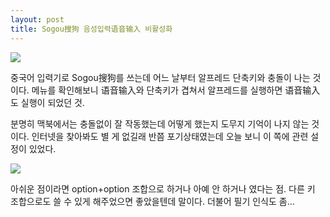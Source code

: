 ```yaml
---
layout: post
title: Sogou搜狗 음성입력语音输入 비활성화
---
```


![](http://d.pr/i/HVtB+)

중국어 입력기로 Sogou搜狗를 쓰는데 어느 날부터 알프레드 단축키와 충돌이 나는 것이다. 메뉴를 확인해보니 语音输入와 단축키가 겹쳐서 알프레드를 실행하면 语音输入도 실행이 되었던 것.

분명히 맥북에서는 충돌없이 잘 작동했는데 어떻게 했는지 도무지 기억이 나지 않는 것이다. 인터넷을 찾아봐도 별 게 없길래 반쯤 포기상태였는데 오늘 보니 이 쪽에 관련 설정이 있었다.

![](http://d.pr/i/11Id+)

아쉬운 점이라면 option+option 조합으로 하거나 아예 안 하거나 였다는 점. 다른 키 조합으로도 쓸 수 있게 해주었으면 좋았을텐데 말이다. 더불어 필기 인식도 좀… 